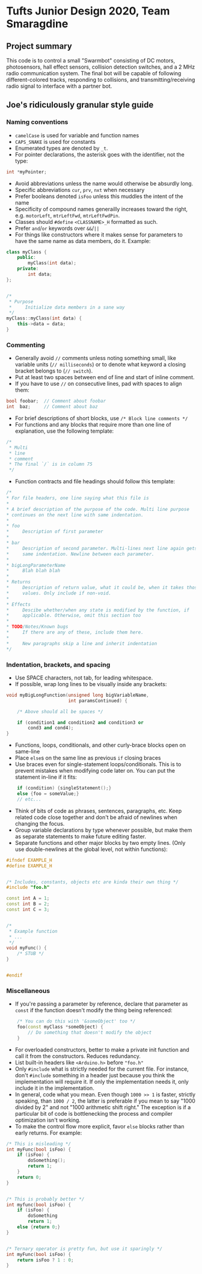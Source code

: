 # Tufts Junior Design 2020, Team Smaragdine

## Project summary
This code is to control a small "Swarmbot" consisting of DC motors, photosensors, hall effect sensors, collision detection switches, and a 2 MHz radio communication system. The final bot will be capable of following different-colored tracks, responding to collisions, and transmitting/receiving radio signal to interface with a partner bot.

## Joe's ridiculously granular style guide
### Naming conventions
* `camelCase` is used for variable and function names
* `CAPS_SNAKE` is used for constants
* Enumerated types are denoted by `_t`.
* For pointer declarations, the asterisk goes with the identifier, not the type:
```c++
int *myPointer;
```

* Avoid abbreviations unless the name would otherwise be absurdly long.
* Specific abbreviations `cur`, `prv`, `nxt` when necessary
* Prefer booleans denoted `isFoo` unless this muddles the intent of the name
* Specificity of compound names generailly increases toward the right, e.g. `motorLeft`, `mtrLeftFwd`, `mtrLeftFwdPin`.
* Classes should `#define` `<CLASSNAME>_H` formatted as such.
* Prefer `and`/`or` keywords over `&&`/`||`
* For things like constructors where it makes sense for parameters to have the same name as data members, do it. Example:
```c++
class myClass {
    public:
        myClass(int data);
    private:
        int data;
};


/*
 * Purpose
 *     Initialize data members in a sane way
 */
myClass::myClass(int data) {
    this->data = data;
}
```

### Commenting
* Generally avoid `//` comments unless noting something small, like variable units (`// milliseconds`)  or to denote what keyword a closing bracket belongs to (`// switch`).
* Put at least two spaces between end of line and start of inline comment.
* If you have to use `//` on consecutive lines, pad with spaces to align them:
```c++
bool foobar;  // Comment about foobar
int  baz;     // Comment about baz
```

* For brief descriptions of short blocks, use `/* Block line comments */`
* For functions and any blocks that require more than one line of explanation, use the following template:
```c++
/*
 * Multi
 * line
 * comment
 * The final `/` is in column 75
 */
 ```

 * Function contracts and file headings should follow this template:
 ```c++
/*
 * For file headers, one line saying what this file is
 *
 * A brief description of the purpose of the code. Multi line purpose
 * continues on the next line with same indentation.
 *
 * foo
 *     Description of first parameter
 *
 * bar
 *     Description of second parameter. Multi-lines next line again gets
 *     same indentation. Newline between each parameter.
 *
 * bigLongParameterName
 *     Blah blah blah
 *
 * Returns
 *     Description of return value, what it could be, when it takes those
 *     values. Only include if non-void.
 *
 * Effects
 *     Descibe whether/when any state is modified by the function, if
 *     applicable. Otherwise, omit this section too
 *
 * TODO/Notes/Known bugs
 *     If there are any of these, include them here.
 *
 *     New paragraphs skip a line and inherit indentation
 */
```

### Indentation, brackets, and spacing
* Use SPACE characters, not tab, for leading whitespace.
* If possible, wrap long lines to be visually inside any brackets:
```c++
void myBigLongFunction(unsigned long bigVariableName,
                       int paramsContinued) {

    /* Above should all be spaces */

    if (condition1 and condition2 and condition3 or
        cond3 and cond4);
}
```

* Functions, loops, conditionals, and other curly-brace blocks open on same-line
* Place `else`s on the same line as previous `if` closing braces
* Use braces even for single-statement loops/conditionals. This is to prevent mistakes when modifying code later on. You can put the statement in-line if it fits:
```c++
    if (condition) {singleStatement();}
    else {foo = someValue;}
    // etc...
```
* Think of bits of code as phrases, sentences, paragraphs, etc. Keep related code close together and don't be afraid of newlines when changing the focus.
* Group variable declarations by type whenever possible, but make them as separate statements to make future editing faster.
* Separate functions and other major blocks by two empty lines. (Only use double-newlines at the global level, not within functions):
```c++
#ifndef EXAMPLE_H
#define EXAMPLE_H


/* Includes, constants, objects etc are kinda their own thing */
#include "foo.h"

const int A = 1;
const int B = 2;
const int C = 3;


/*
 * Example function
 * ...
 */
void myFunc() {
    /* STUB */
}


#endif
```

### Miscellaneous
* If you're passing a parameter by reference, declare that parameter as
  `const` if the function doesn't modify the thing being referenced:
```c++
    /* You can do this with '&someObject' too */
    foo(const myClass *someObject) {
        // Do something that doesn't modify the object
    }

```
* For overloaded constructors, better to make a private init function and call it from the constructors. Reduces redundancy.
* List built-in headers like `<Arduino.h>` before `"foo.h"`
* Only `#include` what is strictly needed for the current file. For instance, don't `#include` something in a header just because you think the implementation will require it. If only the implementation needs it, only include it in the implementation.
* In general, code what you mean. Even though `1000 >> 1` is faster, strictly speaking, than `1000 / 2`, the latter is preferable if you mean to say "1000 divided by 2" and not "1000 arithmetic shift right." The exception is if a particular bit of code is bottlenecking the process and compiler optimization isn't working.
* To make the control flow more explicit, favor `else` blocks rather than early returns. For example:
```c++
/* This is misleading */
int myFunc(bool isFoo) {
    if (isFoo) {
        doSomething();
        return 1;
    }
    return 0;
}


/* This is probably better */
int myfunc(bool isFoo) {
    if (isFoo) {
        doSomething
        return 1;
    else {return 0;}
}


/* Ternary operator is pretty fun, but use it sparingly */
int myFunc(bool isFoo) {
    return isFoo ? 1 : 0;
}
```
